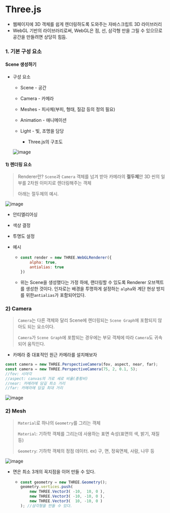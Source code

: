 # Three.js

- 웹페이지에 3D 객체를 쉽게 렌더링하도록 도와주는 자바스크립트 3D 라이브러리
- WebGL 기반의 라이브러리로써, WebGL은 점, 선, 삼각형 만을 그릴 수 있으므로 공간을 만들려면 상당히 힘듬.



### 1. 기본 구성 요소

#### Scene 생성하기

- 구성 요소

  - Scene - 공간

  - Camera - 카메라

  - Meshes - 피사체(부피, 형태, 질감 등의 정의 필요)

  - Animation - 애니메이션

  - Light - 빛, 조명을 담당
    - Three.js의 구조도


  ![image](https://user-images.githubusercontent.com/90893428/191796389-637a294c-5215-431a-b93e-9bafe822464b.png)



#### 1) 렌더링 요소

> Renderer란? `Scene`과 `Camera` 객체를 넘겨 받아 카메라의 **절두체**안 3D 씬의 일부를 2차원 이미지로 렌더링해주는 객체
>
> 아래는 절두체의 예시.

![image](https://user-images.githubusercontent.com/90893428/191798179-3bef0dd4-297a-48fb-a4d0-7c356cb222fb.png)

- 안티엘리어싱

- 색상 결정

- 투명도 설정

- 예시

  - ```js
    const render = new THREE.WebGLRenderer({
        alpha: true,
        antialias: true
    })
    ```

  - 위는 Scene을 생성했다는 가정 하에, 랜더링할 수 있도록 Renderer 오브젝트를 생성한 것이다. 인자로는 배경을 투명하게 설정하는 `alpha`와 계단 현상 방지를 위한`antialias`가 포함되어있다.

### 2) Camera

> `Camera`는 다른 객체와 달리 Scene에 렌더링되는 `Scene Graph`에 포함되지 않아도 되는 요소이다.
>
> `Camera`가 `Scene Graph`에 포함되는 경우에는 부모 객체에 따라 `Camera`도 귀속되어 움직인다.

- 카메라 중 대표적인 원근 카메라를 설치해보자

```js
const camera = new THREE.PerspectiveCamera(fov, aspect, near, far);
const camera = new THREE.PerspectiveCamera(75, 2, 0.1, 5);
//fov: 시야각
//aspect: canvas의 가로 세로 비율(종횡비)
//near: 카메라에 담길 최소 거리
//far: 카메라에 담길 최대 거리
```



![image](https://user-images.githubusercontent.com/90893428/191799205-ce3e31e4-1cec-4f5f-b4d0-29eccdd5a7a6.png)

### 2) Mesh

> `Material`로 하나의 `Geometry`를 그리는 객체
>
> `Material`: 기하학 객체를 그리는데 사용하는 표면 속성(표면의 색, 밝기, 재질 등)
>
> `Geometry`: 기하학 객체의 정점 데이터. ex) 구, 면, 정육면체, 사람, 나무 등

![image](https://user-images.githubusercontent.com/90893428/191800971-daef33a1-ecd0-4402-92eb-be09b430b565.png)



- 면은 최소 3개의 꼭지점을 이어 만들 수 있다.

  - ```js
    const geometry = new THREE.Geometry();
    geometry.vertices.push(
    	new THREE.Vector3( -10,  10, 0 ),
    	new THREE.Vector3( -10, -10, 0 ),
    	new THREE.Vector3(  10, -10, 0 )
    ); //삼각형을 만들 수 있다.
    ```